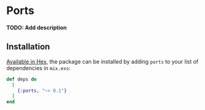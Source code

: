 # Ports

**TODO: Add description**

## Installation

[Available in Hex](https://hex.pm/packages/ports), the package can be installed
by adding `ports` to your list of dependencies in `mix.exs`:

```elixir
def deps do
  [
    {:ports, "~> 0.1"}
  ]
end
```
